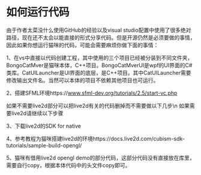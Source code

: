 # 如何运行代码
由于作者太菜没什么使用GitHub的经验以及visual studio配置中使用了很多绝对路径，现在还不太会以能直接的形式分享代码。但是开源仍然是必须要做的事情，因此如果你想运行猫咪的代码，可能会需要麻烦你做下面的事情：

1、在vs中直接以代码创建工程，其中使用的三个项目已经被分装到不同文件夹，BongoCatMver是猫咪本体，C++项目。BongoCatMverUI是wpf的UI界面的C#类库。CatUILauncher是UI界面的底层，是C++项目。其中CatUILauncher需要修改输出文件名。当然可以本体的项目不依赖其他项目也可运行。

2、搭建SFML环境https://www.sfml-dev.org/tutorials/2.5/start-vc.php

如果不需要live2d部分可以把live2d有关的代码删掉而不需要做以下几步\n
如果需要live2d请继续以下步骤

3、下载live2d的SDK for native

4、参考教程为猫咪搭建live2d的环境https://docs.live2d.com/cubism-sdk-tutorials/sample-build-opengl/

5、猫咪有借用live2d opengl demo的部分代码，这部分代码没有直接放在库里，需要自行copy，根据本体代码中的头文件copy即可。
